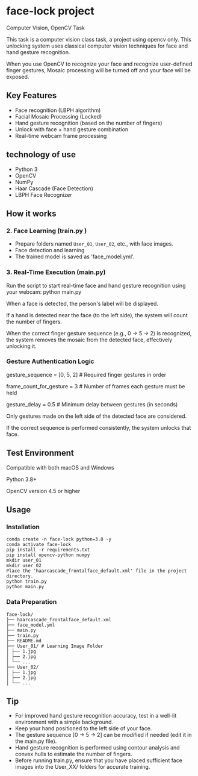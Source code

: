 # face-lock project
Computer Vision, OpenCV Task

This task is a computer vision class task, a project using opencv only.
This unlocking system uses classical computer vision techniques for face and hand gesture recognition.

When you use OpenCV to recognize your face and recognize user-defined finger gestures, Mosaic processing will be turned off and your face will be exposed.



## Key Features
- Face recognition (LBPH algorithm)
- Facial Mosaic Processing (Locked)
- Hand gesture recognition (based on the number of fingers)
- Unlock with face + hand gesture combination
- Real-time webcam frame processing



## technology of use
- Python 3
- OpenCV
- NumPy
- Haar Cascade (Face Detection)
- LBPH Face Recognizer



## How it works

### 2. Face Learning (train.py )

- Prepare folders named `User_01`, `User_02`, etc., with face images.
- Face detection and learning
- The trained model is saved as 'face_model.yml'.



### 3. Real-Time Execution (main.py)
Run the script to start real-time face and hand gesture recognition using your webcam:
python main.py

When a face is detected, the person's label will be displayed.

If a hand is detected near the face (to the left side), the system will count the number of fingers.

When the correct finger gesture sequence (e.g., 0 → 5 → 2) is recognized, the system removes the mosaic from the detected face, effectively unlocking it.

### Gesture Authentication Logic
gesture_sequence = [0, 5, 2]  # Required finger gestures in order

frame_count_for_gesture = 3   # Number of frames each gesture must be held

gesture_delay = 0.5           # Minimum delay between gestures (in seconds)

Only gestures made on the left side of the detected face are considered.

If the correct sequence is performed consistently, the system unlocks that face.



## Test Environment
Compatible with both macOS and Windows

Python 3.8+

OpenCV version 4.5 or higher



## Usage
### Installation
    conda create -n face-lock python=3.8 -y
    conda activate face-lock
    pip install -r requirements.txt
    pip install opencv-python numpy
    mkdir user_01
    mkdir user_02
    Place the 'haarcascade_frontalface_default.xml' file in the project directory.
    python train.py
    python main.py



### Data Preparation
    face-lock/
    ├── haarcascade_frontalface_default.xml 
    ├── face_model.yml
    ├── main.py
    ├── train.py
    ├── README.md
    ├── User_01/ # Learning Image Folder
    │ ├── 1.jpg
    │ ├── 2.jpg
    │ └── ...
    ├── User_02/
    │ ├── 1.jpg
    │ ├── 2.jpg
    │ └── ...



## Tip
- For improved hand gesture recognition accuracy, test in a well-lit environment with a simple background.
- Keep your hand positioned to the left side of your face.
- The gesture sequence [0 → 5 → 2] can be modified if needed (edit it in the main.py file).
- Hand gesture recognition is performed using contour analysis and convex hulls to estimate the number of fingers.
- Before running train.py, ensure that you have placed sufficient face images into the User_XX/ folders for accurate training.
